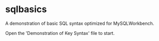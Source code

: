 # sqlbasics
A demonstration of basic SQL syntax optimized for MySQLWorkbench.

Open the 'Demonstration of Key Syntax' file to start. 
